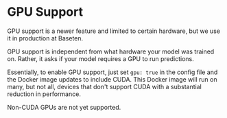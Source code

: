 # GPU Support

GPU support is a newer feature and limited to certain hardware, but we use it in production at Baseten.

GPU support is independent from what hardware your model was trained on. Rather, it asks if your model requires a GPU to run predictions.

Essentially, to enable GPU support, just set `gpu: true` in the config file and the Docker image updates to include CUDA. This Docker image will run on many, but not all, devices that don't support CUDA with a substantial reduction in performance.

Non-CUDA GPUs are not yet supported.
